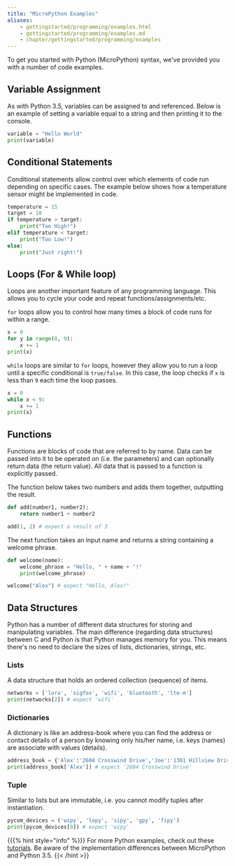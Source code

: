 ```yaml
---
title: "MicroPython Examples"
aliases:
    - gettingstarted/programming/examples.html
    - gettingstarted/programming/examples.md
    - chapter/gettingstarted/programming/examples
---
```

To get you started with Python (MicroPython) syntax, we've provided you with a number of code examples.

## Variable Assignment

As with Python 3.5, variables can be assigned to and referenced. Below is an example of setting a variable equal to a string and then printing it to the console.

```python
variable = "Hello World"
print(variable)
```

## Conditional Statements

Conditional statements allow control over which elements of code run depending on specific cases. The example below shows how a temperature sensor might be implemented in code.

```python
temperature = 15
target = 10
if temperature > target:
    print("Too High!")
elif temperature < target:
    print("Too Low!")
else:
    print("Just right!")
```

## Loops (For & While loop)

Loops are another important feature of any programming language. This allows you to cycle your code and repeat functions/assignments/etc.

`for` loops allow you to control how many times a block of code runs for within a range.

```python
x = 0
for y in range(0, 9):
    x += 1
print(x)
```

`while` loops are similar to `for` loops, however they allow you to run a loop until a specific conditional is `true/false`. In this case, the loop checks if `x` is less than `9` each time the loop passes.

```python
x = 0
while x < 9:
    x += 1
print(x)
```

## Functions

Functions are blocks of code that are referred to by name. Data can be passed into it to be operated on (i.e. the parameters) and can optionally return data (the return value). All data that is passed to a function is explicitly passed.

The function below takes two numbers and adds them together, outputting the result.

```python
def add(number1, number2):
    return number1 + number2

add(1, 2) # expect a result of 3
```

The next function takes an input name and returns a string containing a welcome phrase.

```python
def welcome(name):
    welcome_phrase = "Hello, " + name + "!"
    print(welcome_phrase)

welcome("Alex") # expect "Hello, Alex!"
```

## Data Structures

Python has a number of different data structures for storing and manipulating variables. The main difference (regarding data structures) between C and Python is that Python manages memory for you. This means there's no need to declare the sizes of lists, dictionaries, strings, etc.

### Lists

A data structure that holds an ordered collection (sequence) of items.

```python
networks = ['lora', 'sigfox', 'wifi', 'bluetooth', 'lte-m']
print(networks[2]) # expect 'wifi'
```

### Dictionaries

A dictionary is like an address-book where you can find the address or contact details of a person by knowing only his/her name, i.e. keys (names) are associate with values (details).

```python
address_book = {'Alex':'2604 Crosswind Drive','Joe':'1301 Hillview Drive','Chris':'3236 Goldleaf Lane'}
print(address_book['Alex']) # expect '2604 Crosswind Drive'
```

### Tuple

Similar to lists but are immutable, i.e. you cannot modify tuples after instantiation.

```python
pycom_devices = ('wipy', 'lopy', 'sipy', 'gpy', 'fipy')
print(pycom_devices[0]) # expect 'wipy'
```

{{{% hint style="info" %}}}
For more Python examples, check out these [tutorials](https://www.tutorialspoint.com/python3/). Be aware of the implementation differences between MicroPython and Python 3.5.
{{< /hint >}}

